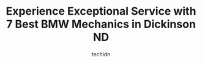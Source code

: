 ---
layout: ampstory
image: https://images.unsplash.com/photo-1639928845176-2804838ca715?ixlib=rb-4.0.3&ixid=MnwxMjA3fDB8MHxwaG90by1wYWdlfHx8fGVufDB8fHx8&auto=format&fit=crop&w=640&h=853&q=80
author: techidn
featured: false
description: Trust your vehicles maintenance and repairs to the 7 best BMW Mechanic in Dickinson ND, USA. With their extensive experience, cutting-edge technology, and commitment to customer satisfactio
title: Experience Exceptional Service with 7 Best BMW Mechanics in Dickinson ND
cover:
   title: Experience Exceptional Service with 7 Best BMW Mechanics in Dickinson ND
   subtitle: Rickpate
   background: https://images.unsplash.com/photo-1639928845176-2804838ca715?ixlib=rb-4.0.3&ixid=MnwxMjA3fDB8MHxwaG90by1wYWdlfHx8fGVufDB8fHx8&auto=format&fit=crop&w=640&h=853&q=80

pages: 
 - layout: thirds
   top: <h1>#1 East End Towing</h1>
   bottom: "<p>These guys came in clutch, we had a driver having fuel filter issues, not only did they get him off of the road they followed him back to their shop and made sure everyth</p>"
   background: https://www.knot35.com/toplist/wp-content/uploads/2023/06/best-bmw-mechanic-1-in-dickinson-nd-1685837357.jpeg
   backgroundblur: true
 - layout: thirds
   top: <h1>#2 Chads Automotive Clinic</h1>
   bottom: "<p>302 E Villard St, Dickinson, ND 58601, United States</p>"
   background: https://www.knot35.com/toplist/wp-content/uploads/2023/06/best-bmw-mechanic-2-in-dickinson-nd-1685837358.jpeg
   cta:
      link: https://www.knot35.com/toplist/experience-exceptional-service-with-7-best-bmw-mechanics-in-dickinson-nd/
      text: Experience Exceptional Service with 7 Best BMW Mechanics in Dickinson ND
 - layout: thirds
   top: <h1>#3 Legend Auto Body LLC.</h1>
   bottom: "<p>597 S Main Ave, Dickinson, ND 58601, United States</p>"
   background: https://www.knot35.com/toplist/wp-content/uploads/2023/06/best-bmw-mechanic-3-in-dickinson-nd-1685837358.jpeg
   cta:
      link: https://www.knot35.com/toplist/experience-exceptional-service-with-7-best-bmw-mechanics-in-dickinson-nd/
      text: Experience Exceptional Service with 7 Best BMW Mechanics in Dickinson ND
 - layout: thirds
   top: <h1>#4 Simon Truck and Auto Center</h1>
   bottom: "<p>174 22nd St E, Dickinson, ND 58601, United States</p>"
   background: https://images.unsplash.com/photo-1524169358666-79f22534bc6e?ixlib=rb-4.0.3&ixid=MnwxMjA3fDB8MHxwaG90by1wYWdlfHx8fGVufDB8fHx8&auto=format&fit=crop&w=640&h=853&q=80
   cta:
      link: https://www.knot35.com/toplist/experience-exceptional-service-with-7-best-bmw-mechanics-in-dickinson-nd/
      text: Experience Exceptional Service with 7 Best BMW Mechanics in Dickinson ND
 - layout: thirds
   top: <h1>#5 Western Dent</h1>
   bottom: "<p>597 S Main Ave, Dickinson, ND 58601, United States</p>"
   background: https://images.unsplash.com/photo-1546497974-b213c9efb599?ixlib=rb-4.0.3&ixid=MnwxMjA3fDB8MHxwaG90by1wYWdlfHx8fGVufDB8fHx8&auto=format&fit=crop&w=640&h=853&q=80
   cta:
      link: https://www.knot35.com/toplist/experience-exceptional-service-with-7-best-bmw-mechanics-in-dickinson-nd/
      text: Experience Exceptional Service with 7 Best BMW Mechanics in Dickinson ND
 - layout: thirds
   top: <h1>#6 Meyer Industries LLC.</h1>
   bottom: "<p>4310 Sims St, Dickinson, ND 58601, United States</p>"
   background: https://images.unsplash.com/photo-1613843873231-1447db182f97?ixlib=rb-4.0.3&ixid=MnwxMjA3fDB8MHxwaG90by1wYWdlfHx8fGVufDB8fHx8&auto=format&fit=crop&w=640&h=853&q=80
   cta:
      link: https://www.knot35.com/toplist/experience-exceptional-service-with-7-best-bmw-mechanics-in-dickinson-nd/
      text: Experience Exceptional Service with 7 Best BMW Mechanics in Dickinson ND
 - layout: thirds
   top: <h1>#7 Bentzs Body Shop</h1>
   bottom: "<p>2549 6th St E, Dickinson, ND 58601, United States</p>"
   background: https://images.unsplash.com/photo-1618556658017-fd9c732d1360?ixlib=rb-4.0.3&ixid=MnwxMjA3fDB8MHxwaG90by1wYWdlfHx8fGVufDB8fHx8&auto=format&fit=crop&w=640&h=853&q=80
   cta:
      link: https://www.knot35.com/toplist/experience-exceptional-service-with-7-best-bmw-mechanics-in-dickinson-nd/
      text: Experience Exceptional Service with 7 Best BMW Mechanics in Dickinson ND
 - layout: thirds
   middle: Continue reading...
   background: https://images.unsplash.com/photo-1608501821300-4f99e58bba77?ixlib=rb-4.0.3&ixid=MnwxMjA3fDB8MHxwaG90by1wYWdlfHx8fGVufDB8fHx8&auto=format&fit=crop&w=640&h=853&q=80
   cta:
      link: https://www.knot35.com/toplist/experience-exceptional-service-with-7-best-bmw-mechanics-in-dickinson-nd/
      text: Experience Exceptional Service with 7 Best BMW Mechanics in Dickinson ND
      
---